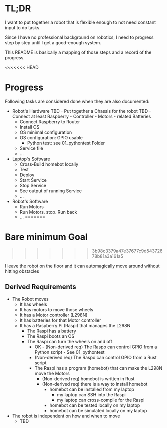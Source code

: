 # TL;DR

I want to put together a robot that is flexible enough to not need constant input to do tasks.

Since I have no professional background on robotics, I need to progress step by step until I get a good-enough system.

This README is basically a mapping of those steps and a record of the progress.

<<<<<<< HEAD
# Progress
Following tasks are considered done when they are also documented:
- Robot's Hardware
TBD - Put together a Chassis for the robot
TBD - Connect at least Raspberry - Controller - Motors - related Batteries
    - Connect Raspberry to Router
    - Install OS
    - OS minimal configuration
    - OS configuration: GPIO usable
      -  Python test: see 01_pythontest Folder
    - Service file
    - ...
- Laptop's Software
    - Cross-Build homebot locally
    - Test
    - Deploy
    - Start Service
    - Stop Service
    - See output of running Service
    - ...
- Robot's Software
    - Run Motors
    - Run Motors, stop, Run back
    - ...
=======
# Bare minimum Goal
>>>>>>> 3b98c3379a47e37677c9d54372678b81a3a161a5

I leave the robot on the floor and it can automagically move around without hitting obstacles

## Derived Requirements
- The Robot moves
  - It has wheels
  - It has motors to move those wheels
  - It has a Motor controller (L298N)
  - It has batteries for that Motor controller
  - It has a Raspberry Pi (Raspi) that manages the L298N
    - The Raspi has a battery
    - The Raspi boots an OS
    - The Raspi can turn the wheels on and off
      - OK - (Non-derived req) The Raspo can control GPIO from a Python script - See 01_pythontest
      - (Non-derived req) The Raspo can control GPIO from a Rust script
      - The Raspi has a program (homebot) that can make the L298N move the Motors
        - (Non-derived req) homebot is written in Rust
        - (Non-derived req) there is a way to install homebot
          - homebot can be installed from my laptop
            - my laptop can SSH into the Raspi
            - my laptop can cross-compile for the Raspi
          - homebot can be tested locally on my laptop
          - homebot can be simulated locally on my laptop
- The robot is independent on how and when to move
  - TBD
